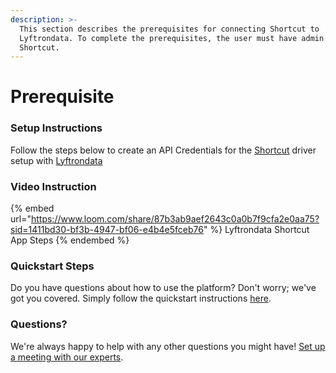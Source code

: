 ```yaml
---
description: >-
  This section describes the prerequisites for connecting Shortcut to
  Lyftrondata. To complete the prerequisites, the user must have admin access to
  Shortcut.
---
```


# Prerequisite

<mark style="color:blue;"></mark>

### Setup Instructions

Follow the steps below to create an API Credentials for the [Shortcut](https://www.lyftrondata.com/integration/business-analytics/shortcut/) driver setup with [Lyftrondata](https://www.lyftrondata.com)

### Video Instruction

{% embed url="https://www.loom.com/share/87b3ab9aef2643c0a0b7f9cfa2e0aa75?sid=1411bd30-bf3b-4947-bf06-e4b4e5fceb76" %}
Lyftrondata Shortcut App Steps
{% endembed %}

### Quickstart Steps

Do you have questions about how to use the platform? Don't worry; we've got you covered. Simply follow the quickstart instructions [here](README.md).

### Questions? <a href="#questions" id="questions"></a>

We're always happy to help with any other questions you might have! [Set up a meeting with our experts](https://www.lyftrondata.com/book-a-meeting/).

